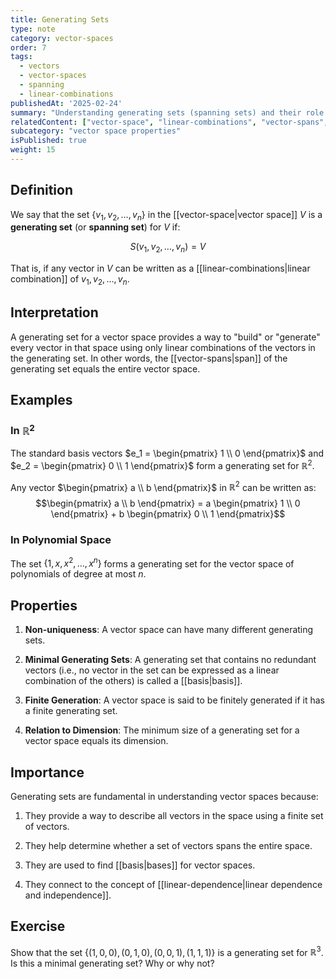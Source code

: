 ```yaml
---
title: Generating Sets
type: note
category: vector-spaces
order: 7
tags:
  - vectors
  - vector-spaces
  - spanning
  - linear-combinations
publishedAt: '2025-02-24'
summary: "Understanding generating sets (spanning sets) and their role in defining vector spaces."
relatedContent: ["vector-space", "linear-combinations", "vector-spans", "basis"]
subcategory: "vector space properties"
isPublished: true
weight: 15
---
```


## Definition
We say that the set $\{v_1, v_2, \ldots, v_n\}$ in the [[vector-space|vector space]] $V$ is a **generating set** (or **spanning set**) for $V$ if:

$$S(v_1, v_2, \ldots, v_n) = V$$

That is, if any vector in $V$ can be written as a [[linear-combinations|linear combination]] of $v_1, v_2, \ldots, v_n$.

## Interpretation
A generating set for a vector space provides a way to "build" or "generate" every vector in that space using only linear combinations of the vectors in the generating set. In other words, the [[vector-spans|span]] of the generating set equals the entire vector space.

## Examples

### In $\mathbb{R}^2$
The standard basis vectors $e_1 = \begin{pmatrix} 1 \\ 0 \end{pmatrix}$ and $e_2 = \begin{pmatrix} 0 \\ 1 \end{pmatrix}$ form a generating set for $\mathbb{R}^2$.

Any vector $\begin{pmatrix} a \\ b \end{pmatrix}$ in $\mathbb{R}^2$ can be written as:
$$\begin{pmatrix} a \\ b \end{pmatrix} = a \begin{pmatrix} 1 \\ 0 \end{pmatrix} + b \begin{pmatrix} 0 \\ 1 \end{pmatrix}$$

### In Polynomial Space
The set $\{1, x, x^2, \ldots, x^n\}$ forms a generating set for the vector space of polynomials of degree at most $n$.

## Properties

1. **Non-uniqueness**: A vector space can have many different generating sets.

2. **Minimal Generating Sets**: A generating set that contains no redundant vectors (i.e., no vector in the set can be expressed as a linear combination of the others) is called a [[basis|basis]].

3. **Finite Generation**: A vector space is said to be finitely generated if it has a finite generating set.

4. **Relation to Dimension**: The minimum size of a generating set for a vector space equals its dimension.

## Importance

Generating sets are fundamental in understanding vector spaces because:

1. They provide a way to describe all vectors in the space using a finite set of vectors.

2. They help determine whether a set of vectors spans the entire space.

3. They are used to find [[basis|bases]] for vector spaces.

4. They connect to the concept of [[linear-dependence|linear dependence and independence]].

## Exercise
Show that the set $\{(1,0,0), (0,1,0), (0,0,1), (1,1,1)\}$ is a generating set for $\mathbb{R}^3$. Is this a minimal generating set? Why or why not?
